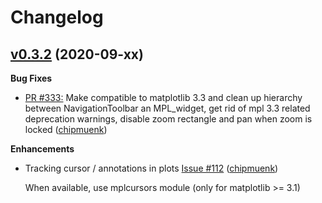 # Changelog

## [v0.3.2](https://github.com/chipmuenk/pyfda/tree/v0.3.1) (2020-09-xx)

**Bug Fixes**
- [PR \#333:](https://github.com/chipmuenk/pull/333) Make compatible to matplotlib 3.3 and clean up hierarchy between NavigationToolbar
  an MPL_widget, get rid of mpl 3.3 related deprecation warnings, disable zoom rectangle and pan when zoom is locked
([chipmuenk](https://github.com/chipmuenk))


**Enhancements**

- Tracking cursor / annotations in plots [Issue \#112](https://github.com/chipmuenk/issues/112) ([chipmuenk](https://github.com/chipmuenk))

  When available, use mplcursors module (only for matplotlib >= 3.1)
